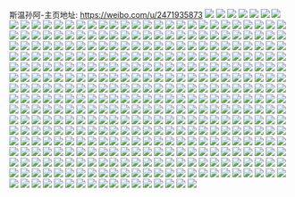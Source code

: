 斯温孙阿-主页地址: https://weibo.com/u/2471935873 
![](https://wx4.sinaimg.cn/mw2000/9356bf81gy1h9cb2ir99ij20ku0wstf3.jpg) 
![](https://wx4.sinaimg.cn/mw2000/9356bf81gy1h99cdd5ewkj21o02807wh.jpg) 
![](https://wx4.sinaimg.cn/mw2000/9356bf81gy1h99cdf0ynrj21o02807wh.jpg) 
![](https://wx4.sinaimg.cn/mw2000/9356bf81gy1h99cdgn8qwj21o0280b29.jpg) 
![](https://wx4.sinaimg.cn/mw2000/9356bf81gy1h99cdbe2eoj21o02807wh.jpg) 
![](https://wx4.sinaimg.cn/mw2000/9356bf81gy1h97zidrrm9j22c0340hdy.jpg) 
![](https://wx4.sinaimg.cn/mw2000/9356bf81gy1h97zi92w6dj22c0340nph.jpg) 
![](https://wx4.sinaimg.cn/mw2000/9356bf81gy1h97zifpf25j22c0340kjm.jpg) 
![](https://wx4.sinaimg.cn/mw2000/9356bf81gy1h97zihs3pvj22c03401kz.jpg) 
![](https://wx4.sinaimg.cn/mw2000/9356bf81gy1h97zik60ktj22c03404qs.jpg) 
![](https://wx4.sinaimg.cn/mw2000/9356bf81gy1h97zimgj4nj22c0340x6s.jpg) 
![](https://wx4.sinaimg.cn/mw2000/9356bf81gy1h97ziommbcj22c0340qv6.jpg) 
![](https://wx4.sinaimg.cn/mw2000/9356bf81gy1h97ziq3x20j21o02804qp.jpg) 
![](https://wx4.sinaimg.cn/mw2000/9356bf81gy1h97zisyqwij22c0340qva.jpg) 
![](https://wx4.sinaimg.cn/mw2000/9356bf81gy1h96ru53w5nj22c0340u10.jpg) 
![](https://wx4.sinaimg.cn/mw2000/9356bf81gy1h96ru8o22fj22c0340x6u.jpg) 
![](https://wx4.sinaimg.cn/mw2000/9356bf81gy1h96ru204g0j22c0340b2a.jpg) 
![](https://wx4.sinaimg.cn/mw2000/9356bf81gy1h96rufe4jej22c0340hdt.jpg) 
![](https://wx4.sinaimg.cn/mw2000/9356bf81gy1h96rudjjx8j22c03407wi.jpg) 
![](https://wx4.sinaimg.cn/mw2000/9356bf81gy1h96ruaigdhj22c0340e82.jpg) 
![](https://wx4.sinaimg.cn/mw2000/9356bf81gy1h96rucap9hj21o02807wi.jpg) 
![](https://wx4.sinaimg.cn/mw2000/9356bf81gy1h96rutb4cfj22c0340qv5.jpg) 
![](https://wx4.sinaimg.cn/mw2000/9356bf81gy1h96rurwa22j22c0340kjn.jpg) 
![](https://wx4.sinaimg.cn/mw2000/9356bf81gy1h8m8eqkl14j21p529jh75.jpg) 
![](https://wx4.sinaimg.cn/mw2000/9356bf81gy1h8m8eps3zyj22c0340qv5.jpg) 
![](https://wx4.sinaimg.cn/mw2000/9356bf81gy1h8m8es02lwj22c0340qv5.jpg) 
![](https://wx4.sinaimg.cn/mw2000/9356bf81gy1h8m8eunqewj22c03404qt.jpg) 
![](https://wx4.sinaimg.cn/mw2000/9356bf81gy1h8m8ewds4qj22c0340u0x.jpg) 
![](https://wx4.sinaimg.cn/mw2000/9356bf81gy1h8m8ey6g5kj23402c04qq.jpg) 
![](https://wx4.sinaimg.cn/mw2000/9356bf81gy1h8m8fwzfsfj22c0340x6p.jpg) 
![](https://wx4.sinaimg.cn/mw2000/9356bf81gy1h8m8fvi18yj22c0340e81.jpg) 
![](https://wx4.sinaimg.cn/mw2000/9356bf81gy1h8m8ftxgzwj22c0340qv8.jpg) 
![](https://wx4.sinaimg.cn/mw2000/9356bf81gy1h8m8f6evhxj22c0340b29.jpg) 
![](https://wx4.sinaimg.cn/mw2000/9356bf81gy1h8m8f50yk1j22c03404qq.jpg) 
![](https://wx4.sinaimg.cn/mw2000/9356bf81gy1h87berrnu6j22c12c1kjm.jpg) 
![](https://wx4.sinaimg.cn/mw2000/9356bf81gy1h87betibxkj22c12c1x6q.jpg) 
![](https://wx4.sinaimg.cn/mw2000/9356bf81gy1h87beq9pk9j22c12c1kjn.jpg) 
![](https://wx4.sinaimg.cn/mw2000/9356bf81gy1h87beuzhoxj21kw2dcnpe.jpg) 
![](https://wx4.sinaimg.cn/mw2000/9356bf81gy1h79e7gitwsj233y2by4qq.jpg) 
![](https://wx4.sinaimg.cn/mw2000/9356bf81gy1h78nand7lqj21kw23vx6p.jpg) 
![](https://wx4.sinaimg.cn/mw2000/9356bf81gy1h78naq0kqyj21kw23vqv5.jpg) 
![](https://wx4.sinaimg.cn/mw2000/9356bf81gy1h78narrsysj22c03407wh.jpg) 
![](https://wx4.sinaimg.cn/mw2000/9356bf81gy1h71pojo6thj23402c04nu.jpg) 
![](https://wx4.sinaimg.cn/mw2000/9356bf81gy1h71pogzoswj20ti13cq5p.jpg) 
![](https://wx4.sinaimg.cn/mw2000/9356bf81gy1h71ponmzvcj22c0340npe.jpg) 
![](https://wx4.sinaimg.cn/mw2000/9356bf81gy1h70ilbav5aj22c0340kjm.jpg) 
![](https://wx4.sinaimg.cn/mw2000/9356bf81gy1h70il828k8j22c0340kjl.jpg) 
![](https://wx4.sinaimg.cn/mw2000/9356bf81gy1h70ile5uraj22c03401ky.jpg) 
![](https://wx4.sinaimg.cn/mw2000/9356bf81gy1h6ytskkqiaj23402c01l1.jpg) 
![](https://wx4.sinaimg.cn/mw2000/9356bf81gy1h6to9ct1dlj21kw2dcx6p.jpg) 
![](https://wx4.sinaimg.cn/mw2000/9356bf81gy1h6to9bq38xj21kw2dcqv5.jpg) 
![](https://wx4.sinaimg.cn/mw2000/9356bf81gy1h6to9dxhbrj21d621skjl.jpg) 
![](https://wx4.sinaimg.cn/mw2000/9356bf81gy1h6to9f09p8j21kw2dc1ky.jpg) 
![](https://wx4.sinaimg.cn/mw2000/9356bf81gy1h6to9gho2ej21kw2dc1kz.jpg) 
![](https://wx4.sinaimg.cn/mw2000/9356bf81gy1h6to9hmiivj21kw2dc7ij.jpg) 
![](https://wx4.sinaimg.cn/mw2000/9356bf81gy1h6q2gnf6hoj2293304e82.jpg) 
![](https://wx4.sinaimg.cn/mw2000/9356bf81gy1h6q2gskrtsj22c03404qs.jpg) 
![](https://wx4.sinaimg.cn/mw2000/9356bf81gy1h6q2gixxmwj22c0340q93.jpg) 
![](https://wx4.sinaimg.cn/mw2000/9356bf81gy1h6q2gwmz54j22c0340b2a.jpg) 
![](https://wx4.sinaimg.cn/mw2000/9356bf81gy1h6q2gyopwtj22c03404qr.jpg) 
![](https://wx4.sinaimg.cn/mw2000/9356bf81gy1h6q2h1r801j22c0340npe.jpg) 
![](https://wx4.sinaimg.cn/mw2000/9356bf81gy1h6q2gzmnevj21kf2397vy.jpg) 
![](https://wx4.sinaimg.cn/mw2000/9356bf81gy1h6q2h4cda0j21kw2dcnpd.jpg) 
![](https://wx4.sinaimg.cn/mw2000/9356bf81gy1h6q2hdx2oqj22c0340n28.jpg) 
![](https://wx4.sinaimg.cn/mw2000/9356bf81gy1h6m8pilu37j22c0340e82.jpg) 
![](https://wx4.sinaimg.cn/mw2000/9356bf81gy1h6m8ohl4etj22c0340b2a.jpg) 
![](https://wx4.sinaimg.cn/mw2000/9356bf81gy1h6m8ojtgp1j22c0340kjm.jpg) 
![](https://wx4.sinaimg.cn/mw2000/9356bf81gy1h6m8og1ct9j22c03401ky.jpg) 
![](https://wx4.sinaimg.cn/mw2000/9356bf81gy1h6m8omd26ij22c03404io.jpg) 
![](https://wx4.sinaimg.cn/mw2000/9356bf81gy1h6m8onkpjaj22c03407i8.jpg) 
![](https://wx4.sinaimg.cn/mw2000/9356bf81gy1h6m8oob2cjj22c03400vg.jpg) 
![](https://wx4.sinaimg.cn/mw2000/9356bf81gy1h6m8opehdxj22c0340hdt.jpg) 
![](https://wx4.sinaimg.cn/mw2000/9356bf81gy1h6m8okyz7rj22c03407wi.jpg) 
![](https://wx4.sinaimg.cn/mw2000/9356bf81gy1h6m8oqnjwnj22c0340x6q.jpg) 
![](https://wx4.sinaimg.cn/mw2000/9356bf81gy1h6grobv8zzj22c0340afb.jpg) 
![](https://wx4.sinaimg.cn/mw2000/9356bf81gy1h6gro9rf81j22702xd4an.jpg) 
![](https://wx4.sinaimg.cn/mw2000/9356bf81gy1h6grodj9ywj22c0340grw.jpg) 
![](https://wx4.sinaimg.cn/mw2000/9356bf81gy1h6grofcsdrj22c0340438.jpg) 
![](https://wx4.sinaimg.cn/mw2000/9356bf81gy1h6grohqutgj22c03407wj.jpg) 
![](https://wx4.sinaimg.cn/mw2000/9356bf81gy1h6fqilwnelj220g20g1ky.jpg) 
![](https://wx4.sinaimg.cn/mw2000/9356bf81gy1h6d9bruj7aj21kw23u1ky.jpg) 
![](https://wx4.sinaimg.cn/mw2000/9356bf81gy1h6aktwu30nj22c0340kjl.jpg) 
![](https://wx4.sinaimg.cn/mw2000/9356bf81gy1h6aj2c9u8aj22c0340gt0.jpg) 
![](https://wx4.sinaimg.cn/mw2000/9356bf81gy1h69om8yu0kj22c0340hdu.jpg) 
![](https://wx4.sinaimg.cn/mw2000/9356bf81gy1h69om6zn7dj2290300x6q.jpg) 
![](https://wx4.sinaimg.cn/mw2000/9356bf81gy1h69omabqcrj214k1i3tou.jpg) 
![](https://wx4.sinaimg.cn/mw2000/9356bf81gy1h69omdh561j22c0340hdt.jpg) 
![](https://wx4.sinaimg.cn/mw2000/9356bf81gy1h69omfke74j22c0340tms.jpg) 
![](https://wx4.sinaimg.cn/mw2000/9356bf81gy1h69omrxw9pj22c0340jv7.jpg) 
![](https://wx4.sinaimg.cn/mw2000/9356bf81gy1h67kikj284j22c0340b2c.jpg) 
![](https://wx4.sinaimg.cn/mw2000/9356bf81gy1h642rw5ll1j22c0340dya.jpg) 
![](https://wx4.sinaimg.cn/mw2000/9356bf81gy1h642s30hicj21kw2dc0ya.jpg) 
![](https://wx4.sinaimg.cn/mw2000/9356bf81gy1h642s9lv25j22c0340h41.jpg) 
![](https://wx4.sinaimg.cn/mw2000/9356bf81gy1h63rxbuq3jj22c0340x6r.jpg) 
![](https://wx4.sinaimg.cn/mw2000/9356bf81gy1h601wct1inj20u00u0qed.jpg) 
![](https://wx4.sinaimg.cn/mw2000/9356bf81gy1h5zlgpeqa0j22062o90v7.jpg) 
![](https://wx4.sinaimg.cn/mw2000/9356bf81gy1h5zlhp3v42j21400u0qcd.jpg) 
![](https://wx4.sinaimg.cn/mw2000/9356bf81gy1h5zlglp6k8j22c02c0gyi.jpg) 
![](https://wx4.sinaimg.cn/mw2000/9356bf81gy1h5zlgne2jfj21sc1scx6p.jpg) 
![](https://wx4.sinaimg.cn/mw2000/9356bf81gy1h5zlgolf6nj22c0340hdt.jpg) 
![](https://wx4.sinaimg.cn/mw2000/9356bf81gy1h5zli0mj2uj20ai0aiq34.jpg) 
![](https://wx4.sinaimg.cn/mw2000/9356bf81gy1h5zlik139uj22c0340ays.jpg) 
![](https://wx4.sinaimg.cn/mw2000/9356bf81gy1h5zlk4oqkej22c02c0e81.jpg) 
![](https://wx4.sinaimg.cn/mw2000/9356bf81gy1h5xq551oc0j20u00u0wlh.jpg) 
![](https://wx4.sinaimg.cn/mw2000/9356bf81gy1h5w0j6qv91j20u00u0wga.jpg) 
![](https://wx4.sinaimg.cn/mw2000/9356bf81gy1h5ry1n1onvj20u00u0n4w.jpg) 
![](https://wx4.sinaimg.cn/mw2000/9356bf81gy1h5q5t9c94gj20kw1qodtw.jpg) 
![](https://wx4.sinaimg.cn/mw2000/9356bf81ly1h5q1q0790zj20wi0wiwik.jpg) 
![](https://wx4.sinaimg.cn/mw2000/9356bf81gy1h5pnufkdzuj20wi17cq4t.jpg) 
![](https://wx4.sinaimg.cn/mw2000/9356bf81gy1h5omjkp1x8j22c0340e81.jpg) 
![](https://wx4.sinaimg.cn/mw2000/9356bf81gy1h5omjjb1ykj22c0340qv9.jpg) 
![](https://wx4.sinaimg.cn/mw2000/9356bf81gy1h5nidm4ay4j22c0340kjm.jpg) 
![](https://wx4.sinaimg.cn/mw2000/9356bf81gy1h5nidjc0g6j20k00k0gmp.jpg) 
![](https://wx4.sinaimg.cn/mw2000/9356bf81gy1h5ml73vbekj22c0340kjn.jpg) 
![](https://wx4.sinaimg.cn/mw2000/9356bf81gy1h5ml75f8coj22c0340x6p.jpg) 
![](https://wx4.sinaimg.cn/mw2000/9356bf81gy1h5ml76sq42j22c03401ky.jpg) 
![](https://wx4.sinaimg.cn/mw2000/9356bf81gy1h5ml71uf9nj22c0340qv7.jpg) 
![](https://wx4.sinaimg.cn/mw2000/9356bf81gy1h5ml78jy8kj22c0340npe.jpg) 
![](https://wx4.sinaimg.cn/mw2000/9356bf81gy1h5ml79tttuj20wi1ycdvq.jpg) 
![](https://wx4.sinaimg.cn/mw2000/9356bf81gy1h5ml9ad3jxj22c0340npe.jpg) 
![](https://wx4.sinaimg.cn/mw2000/9356bf81gy1h5ml8zzp7pj22c0340x37.jpg) 
![](https://wx4.sinaimg.cn/mw2000/9356bf81gy1h5ml89i3zsj22c03401kz.jpg) 
![](https://wx4.sinaimg.cn/mw2000/9356bf81gy1h5mgsgnyyxj20ku0rs78l.jpg) 
![](https://wx4.sinaimg.cn/mw2000/9356bf81gy1h5hsigmduxj22c0340b2b.jpg) 
![](https://wx4.sinaimg.cn/mw2000/9356bf81gy1h5fdqgck0aj21kw2dcx6p.jpg) 
![](https://wx4.sinaimg.cn/mw2000/9356bf81gy1h5dg80jkx6j22c0340u0z.jpg) 
![](https://wx4.sinaimg.cn/mw2000/9356bf81gy1h5dg84foyij22c0340qv7.jpg) 
![](https://wx4.sinaimg.cn/mw2000/9356bf81gy1h5dg86ek2mj22c0340qv5.jpg) 
![](https://wx4.sinaimg.cn/mw2000/9356bf81gy1h5dg7wr89sj23402c0qv5.jpg) 
![](https://wx4.sinaimg.cn/mw2000/9356bf81gy1h5cfenh31uj22c0340qv6.jpg) 
![](https://wx4.sinaimg.cn/mw2000/9356bf81gy1h5cfeoo4uwj22c03407wi.jpg) 
![](https://wx4.sinaimg.cn/mw2000/9356bf81gy1h5cfelg5f6j22c0340qv5.jpg) 
![](https://wx4.sinaimg.cn/mw2000/9356bf81gy1h5cfeqcxdsj23402c01ky.jpg) 
![](https://wx4.sinaimg.cn/mw2000/9356bf81gy1h5am7pcvj3j22c0340npd.jpg) 
![](https://wx4.sinaimg.cn/mw2000/9356bf81gy1h5am7n8zjxj23402c0npg.jpg) 
![](https://wx4.sinaimg.cn/mw2000/9356bf81gy1h5a15x9cpij22c03407wi.jpg) 
![](https://wx4.sinaimg.cn/mw2000/9356bf81gy1h5a16mr9r5j21kw2dcu0x.jpg) 
![](https://wx4.sinaimg.cn/mw2000/9356bf81gy1h5a16khf1nj22c03404qr.jpg) 
![](https://wx4.sinaimg.cn/mw2000/9356bf81gy1h5a15uvmeaj22c0340qv5.jpg) 
![](https://wx4.sinaimg.cn/mw2000/9356bf81ly1h58oetqhqpj22c0340b29.jpg) 
![](https://wx4.sinaimg.cn/mw2000/9356bf81gy1h56iqjibi1j22dc1kw7wi.jpg) 
![](https://wx4.sinaimg.cn/mw2000/9356bf81gy1h56iqjzgp1j20ku0rs0x2.jpg) 
![](https://wx4.sinaimg.cn/mw2000/9356bf81gy1h56iqlv4znj20wi1yce81.jpg) 
![](https://wx4.sinaimg.cn/mw2000/9356bf81gy1h56iqmx4zrj22c03407wh.jpg) 
![](https://wx4.sinaimg.cn/mw2000/9356bf81gy1h52ohlfcb0j21kw2dcx6p.jpg) 
![](https://wx4.sinaimg.cn/mw2000/9356bf81gy1h52ohzjjbtj22c03407wh.jpg) 
![](https://wx4.sinaimg.cn/mw2000/9356bf81gy1h51jpehmv6j21kw2dd4qq.jpg) 
![](https://wx4.sinaimg.cn/mw2000/9356bf81gy1h51jpg6erfj20wi1ycaze.jpg) 
![](https://wx4.sinaimg.cn/mw2000/9356bf81gy1h51jphsgkpj21kw2dcqv5.jpg) 
![](https://wx4.sinaimg.cn/mw2000/9356bf81gy1h51jpjm2kqj21kw2dcx6p.jpg) 
![](https://wx4.sinaimg.cn/mw2000/9356bf81gy1h50p6xvphyj21kw2dcx6p.jpg) 
![](https://wx4.sinaimg.cn/mw2000/9356bf81gy1h50p700ff9j21kw2dc1ky.jpg) 
![](https://wx4.sinaimg.cn/mw2000/9356bf81gy1h50p71u24uj21kw2dcu0x.jpg) 
![](https://wx4.sinaimg.cn/mw2000/9356bf81gy1h50p6t227gj20wi1ychcg.jpg) 
![](https://wx4.sinaimg.cn/mw2000/9356bf81gy1h4zlun1s4bj22c0340b29.jpg) 
![](https://wx4.sinaimg.cn/mw2000/9356bf81gy1h4zlul0b3zj22c0340u0x.jpg) 
![](https://wx4.sinaimg.cn/mw2000/9356bf81gy1h4zluqz35wj22c0340qv5.jpg) 
![](https://wx4.sinaimg.cn/mw2000/9356bf81gy1h4zlupaq46j22c0340u0y.jpg) 
![](https://wx4.sinaimg.cn/mw2000/9356bf81gy1h4zlusxykoj22c0340qv7.jpg) 
![](https://wx4.sinaimg.cn/mw2000/9356bf81gy1h4ymo11f6jj20wi1ycap6.jpg) 
![](https://wx4.sinaimg.cn/mw2000/9356bf81gy1h4ymo2p1d4j22802yo7wj.jpg) 
![](https://wx4.sinaimg.cn/mw2000/9356bf81gy1h4ymo3p2cij21kw2dce81.jpg) 
![](https://wx4.sinaimg.cn/mw2000/9356bf81gy1h4ymo4wqnwj21kw2dcx6p.jpg) 
![](https://wx4.sinaimg.cn/mw2000/9356bf81gy1h4yfkmn3a4j20u0140dn5.jpg) 
![](https://wx4.sinaimg.cn/mw2000/9356bf81gy1h4yfklrxl3j20u0140jys.jpg) 
![](https://wx4.sinaimg.cn/mw2000/9356bf81gy1h4ukg0fma0j21kw2dckjl.jpg) 
![](https://wx4.sinaimg.cn/mw2000/9356bf81gy1h4ukg26mz1j21kw2dcu0x.jpg) 
![](https://wx4.sinaimg.cn/mw2000/9356bf81gy1h5hn9figjcj21kw2dcx6p.jpg) 
![](https://wx4.sinaimg.cn/mw2000/9356bf81gy1h4pjudnygnj22c0340kjl.jpg) 
![](https://wx4.sinaimg.cn/mw2000/9356bf81gy1h4pjua673ij23402c0b2a.jpg) 
![](https://wx4.sinaimg.cn/mw2000/9356bf81gy1h4pjuhkfmjj22c0340u0x.jpg) 
![](https://wx4.sinaimg.cn/mw2000/9356bf81gy1h4pjumy23oj22c0340npd.jpg) 
![](https://wx4.sinaimg.cn/mw2000/9356bf81gy1h4pjurd0hgj22c0340kjl.jpg) 
![](https://wx4.sinaimg.cn/mw2000/9356bf81gy1h4pjuzl3zhj22c0340x6p.jpg) 
![](https://wx4.sinaimg.cn/mw2000/9356bf81gy1h4pjvtgatyj22c0340kjl.jpg) 
![](https://wx4.sinaimg.cn/mw2000/9356bf81gy1h4mgz709vkj22c01wyu0x.jpg) 
![](https://wx4.sinaimg.cn/mw2000/9356bf81gy1h4jnspjp0kj20wi1yckg5.jpg) 
![](https://wx4.sinaimg.cn/mw2000/9356bf81gy1h4beqing3pj22c0340e82.jpg) 
![](https://wx4.sinaimg.cn/mw2000/9356bf81ly1h41hl71jc9j23402c0kjl.jpg) 
![](https://wx4.sinaimg.cn/mw2000/9356bf81ly1h41hl888orj22c0340x6p.jpg) 
![](https://wx4.sinaimg.cn/mw2000/9356bf81ly1h41hl62iu7j22c0340e81.jpg) 
![](https://wx4.sinaimg.cn/mw2000/9356bf81ly1h41hlnza9mj22c0340b2a.jpg) 
![](https://wx4.sinaimg.cn/mw2000/9356bf81ly1h3w94mcak8j22d935s7wl.jpg) 
![](https://wx4.sinaimg.cn/mw2000/9356bf81ly1h3w94nejrkj21gm1y6wyj.jpg) 
![](https://wx4.sinaimg.cn/mw2000/9356bf81ly1h3w94hxvbvj22by3401l1.jpg) 
![](https://wx4.sinaimg.cn/mw2000/9356bf81ly1h3w94uxadwj22c0341qv8.jpg) 
![](https://wx4.sinaimg.cn/mw2000/9356bf81ly1h3w94q3ml3j22dc35sqv5.jpg) 
![](https://wx4.sinaimg.cn/mw2000/9356bf81ly1h3w9507s2uj22da35sb2b.jpg) 
![](https://wx4.sinaimg.cn/mw2000/9356bf81ly1h3whh95l07j22by340kjo.jpg) 
![](https://wx4.sinaimg.cn/mw2000/9356bf81ly1h3whgsgtffj22c03424qr.jpg) 
![](https://wx4.sinaimg.cn/mw2000/9356bf81ly1h3w95fbw8wj23402c0x6u.jpg) 
![](https://wx4.sinaimg.cn/mw2000/9356bf81ly1h3w959rlaqj21kn23kx6p.jpg) 
![](https://wx4.sinaimg.cn/mw2000/9356bf81ly1h3u54l5mwej22c0340hdv.jpg) 
![](https://wx4.sinaimg.cn/mw2000/9356bf81ly1h3u54n6wbjj21g41xi4qp.jpg) 
![](https://wx4.sinaimg.cn/mw2000/9356bf81ly1h3u54pu4ecj22c0340u0y.jpg) 
![](https://wx4.sinaimg.cn/mw2000/9356bf81ly1h3u54tlhjbj228a2z1qv7.jpg) 
![](https://wx4.sinaimg.cn/mw2000/9356bf81ly1h3u54y60pbj22c0340e84.jpg) 
![](https://wx4.sinaimg.cn/mw2000/9356bf81ly1h3u552a717j22c0340e84.jpg) 
![](https://wx4.sinaimg.cn/mw2000/9356bf81ly1h3u558igp0j22c0340npk.jpg) 
![](https://wx4.sinaimg.cn/mw2000/9356bf81ly1h3u54hjqncj219o1oxkjl.jpg) 
![](https://wx4.sinaimg.cn/mw2000/9356bf81ly1h3u55d2x2vj22c0340e84.jpg) 
![](https://wx4.sinaimg.cn/mw2000/9356bf81gy1h3kqxytun1j22d23407wo.jpg) 
![](https://wx4.sinaimg.cn/mw2000/9356bf81gy1h3kqxtzpxmj22au312kjo.jpg) 
![](https://wx4.sinaimg.cn/mw2000/9356bf81gy1h3kqy2im1fj22c0340u12.jpg) 
![](https://wx4.sinaimg.cn/mw2000/9356bf81gy1h3kqy4wgy5j22c0340hdu.jpg) 
![](https://wx4.sinaimg.cn/mw2000/9356bf81gy1h3jqeeig0sj22c0340e83.jpg) 
![](https://wx4.sinaimg.cn/mw2000/9356bf81gy1h3jqefmf2qj22c03407wh.jpg) 
![](https://wx4.sinaimg.cn/mw2000/9356bf81gy1h3jqf0bvbhj20u0140nhs.jpg) 
![](https://wx4.sinaimg.cn/mw2000/9356bf81gy1h3jqetct16j22c0340e84.jpg) 
![](https://wx4.sinaimg.cn/mw2000/9356bf81gy1h3ii9h0vtnj22c0340hdt.jpg) 
![](https://wx4.sinaimg.cn/mw2000/9356bf81gy1h3ii9iaytmj22c0340e81.jpg) 
![](https://wx4.sinaimg.cn/mw2000/9356bf81gy1h3ii9fm8xfj20u914cn2s.jpg) 
![](https://wx4.sinaimg.cn/mw2000/9356bf81gy1h3ii9jjvt8j22c0340b29.jpg) 
![](https://wx4.sinaimg.cn/mw2000/9356bf81gy1h3ii9lbto7j228g2zau0x.jpg) 
![](https://wx4.sinaimg.cn/mw2000/9356bf81gy1h3iiai2qu1j20v115ddq2.jpg) 
![](https://wx4.sinaimg.cn/mw2000/9356bf81gy1h3iialr2rjj22c0340kjl.jpg) 
![](https://wx4.sinaimg.cn/mw2000/9356bf81gy1h3iiaid9kvj20r30r3gqq.jpg) 
![](https://wx4.sinaimg.cn/mw2000/9356bf81gy1h3iiakkzqgj22c0340npe.jpg) 
![](https://wx4.sinaimg.cn/mw2000/9356bf81gy1h3hbfz5qhjj22c03404qs.jpg) 
![](https://wx4.sinaimg.cn/mw2000/9356bf81gy1h3hbg4oeihj227l2y4npf.jpg) 
![](https://wx4.sinaimg.cn/mw2000/9356bf81gy1h3hbg8x3rxj22c0340x6r.jpg) 
![](https://wx4.sinaimg.cn/mw2000/9356bf81gy1h3hbgaghgvj20zk0zkhax.jpg) 
![](https://wx4.sinaimg.cn/mw2000/9356bf81gy1h3hbget6qtj22c0340u10.jpg) 
![](https://wx4.sinaimg.cn/mw2000/9356bf81gy1h3hbgve43dj22c0340b2d.jpg) 
![](https://wx4.sinaimg.cn/mw2000/9356bf81gy1h3hbgyqgu7j21sc2ds4qr.jpg) 
![](https://wx4.sinaimg.cn/mw2000/9356bf81gy1h3hbh4hobvj22c0340x6s.jpg) 
![](https://wx4.sinaimg.cn/mw2000/9356bf81gy1h3hbfu9l6oj21at1qg1ky.jpg) 
![](https://wx4.sinaimg.cn/mw2000/9356bf81gy1h3b5sd7cylj22c03407wj.jpg) 
![](https://wx4.sinaimg.cn/mw2000/9356bf81gy1h3b5sg8isxj22c03404qu.jpg) 
![](https://wx4.sinaimg.cn/mw2000/9356bf81gy1h3b5sk6314j22c03407wk.jpg) 
![](https://wx4.sinaimg.cn/mw2000/9356bf81gy1h3b5satt70j22c03407wl.jpg) 
![](https://wx4.sinaimg.cn/mw2000/9356bf81gy1h3b5sm21tmj22c0340hdu.jpg) 
![](https://wx4.sinaimg.cn/mw2000/9356bf81gy1h3ae76utg4j22c03404qu.jpg) 
![](https://wx4.sinaimg.cn/mw2000/9356bf81gy1h3ae8sqboej22c0340qv7.jpg) 
![](https://wx4.sinaimg.cn/mw2000/9356bf81gy1h3ae93ma9dj22c0340hdx.jpg) 
![](https://wx4.sinaimg.cn/mw2000/9356bf81gy1h3ae98835oj22c0340e83.jpg) 
![](https://wx4.sinaimg.cn/mw2000/9356bf81gy1h3ae99dlfbj21gr1yc102.jpg) 
![](https://wx4.sinaimg.cn/mw2000/9356bf81gy1h3ae9b8wk1j21gr1ycu0x.jpg) 
![](https://wx4.sinaimg.cn/mw2000/9356bf81gy1h34jkv75gej22bz340b2f.jpg) 
![](https://wx4.sinaimg.cn/mw2000/9356bf81gy1h34jkqg6krj22c0340hdv.jpg) 
![](https://wx4.sinaimg.cn/mw2000/9356bf81gy1h34jkz4ugdj22c0340e84.jpg) 
![](https://wx4.sinaimg.cn/mw2000/9356bf81gy1h34jl2z3dxj22bz340b2c.jpg) 
![](https://wx4.sinaimg.cn/mw2000/9356bf81gy1h34jl716dcj21o0280npd.jpg) 
![](https://wx4.sinaimg.cn/mw2000/9356bf81gy1h34jl5sc66j22c0340hdv.jpg) 
![](https://wx4.sinaimg.cn/mw2000/9356bf81gy1h314dbplcdj22c03407wo.jpg) 
![](https://wx4.sinaimg.cn/mw2000/9356bf81gy1h2vcp6o71fj22c0340npe.jpg) 
![](https://wx4.sinaimg.cn/mw2000/9356bf81gy1h2vcp86j84j22c0340u0y.jpg) 
![](https://wx4.sinaimg.cn/mw2000/9356bf81gy1h2vcpmsbqoj22c0340npd.jpg) 
![](https://wx4.sinaimg.cn/mw2000/9356bf81gy1h2vcp52sdtj22c0340qv5.jpg) 
![](https://wx4.sinaimg.cn/mw2000/9356bf81gy1h2rttm7aoej20s011zq5u.jpg) 
![](https://wx4.sinaimg.cn/mw2000/9356bf81gy1h2qm0nmkgrj227b2xrb2a.jpg) 
![](https://wx4.sinaimg.cn/mw2000/9356bf81gy1h2qm0kgil0j22c03404qt.jpg) 
![](https://wx4.sinaimg.cn/mw2000/9356bf81gy1h2qm0qevhqj22c0340npd.jpg) 
![](https://wx4.sinaimg.cn/mw2000/9356bf81gy1h2pilmdh7cj22c0340kjn.jpg) 
![](https://wx4.sinaimg.cn/mw2000/9356bf81gy1h2pilfsekjj22c03404qs.jpg) 
![](https://wx4.sinaimg.cn/mw2000/9356bf81gy1h2pilw7yp2j22c0340qv7.jpg) 
![](https://wx4.sinaimg.cn/mw2000/9356bf81gy1h2pimsdnvbj22c0340u0y.jpg) 
![](https://wx4.sinaimg.cn/mw2000/9356bf81gy1h2pimonxv8j22c0340u11.jpg) 
![](https://wx4.sinaimg.cn/mw2000/9356bf81gy1h2pimq7tt9j20ku0rsdji.jpg) 
![](https://wx4.sinaimg.cn/mw2000/9356bf81gy1h2jskco0aij20u10z7q6o.jpg) 
![](https://wx4.sinaimg.cn/mw2000/9356bf81gy1h2e1ki8cd5j22c0340npf.jpg) 
![](https://wx4.sinaimg.cn/mw2000/9356bf81gy1h2e1klompsj22c03401kz.jpg) 
![](https://wx4.sinaimg.cn/mw2000/9356bf81gy1h2e1kn6oinj21d81tne82.jpg) 
![](https://wx4.sinaimg.cn/mw2000/9356bf81gy1h2e1kr9dccj22c0340b2d.jpg) 
![](https://wx4.sinaimg.cn/mw2000/9356bf81gy1h2e1keodobj22c03404qv.jpg) 
![](https://wx4.sinaimg.cn/mw2000/9356bf81gy1h2e1kuzpa7j22c0340npf.jpg) 
![](https://wx4.sinaimg.cn/mw2000/9356bf81gy1h2bofv4ehxj22c0340u10.jpg) 
![](https://wx4.sinaimg.cn/mw2000/9356bf81gy1h2bofx7as6j21j221f1ky.jpg) 
![](https://wx4.sinaimg.cn/mw2000/9356bf81gy1h2bog0hhaoj22c0340qv6.jpg) 
![](https://wx4.sinaimg.cn/mw2000/9356bf81gy1h2bog37vi9j20ku0rs426.jpg) 
![](https://wx4.sinaimg.cn/mw2000/9356bf81gy1h2bofz0sv5j22362s9hdt.jpg) 
![](https://wx4.sinaimg.cn/mw2000/9356bf81gy1h2bog2r8laj23402c0qv6.jpg) 
![](https://wx4.sinaimg.cn/mw2000/9356bf81gy1h2879sdr2gj21o02804qp.jpg) 
![](https://wx4.sinaimg.cn/mw2000/9356bf81gy1h1r1rzi1mxj22c03407wm.jpg) 
![](https://wx4.sinaimg.cn/mw2000/9356bf81gy1h1r1rv41wwj22c03407wl.jpg) 
![](https://wx4.sinaimg.cn/mw2000/9356bf81gy1h1r1s1yiwkj21zj2ndqv6.jpg) 
![](https://wx4.sinaimg.cn/mw2000/9356bf81gy1h1r1s3zgmwj21d21teb2a.jpg) 
![](https://wx4.sinaimg.cn/mw2000/9356bf81gy1h1r1s5930bj22c0340e81.jpg) 
![](https://wx4.sinaimg.cn/mw2000/9356bf81gy1h1r1s6g7h8j21eb1v27wi.jpg) 
![](https://wx4.sinaimg.cn/mw2000/9356bf81gy1h1r1s9hmvhj21ok28r7wi.jpg) 
![](https://wx4.sinaimg.cn/mw2000/9356bf81gy1h1r1sbqqptj217b1lr4qr.jpg) 
![](https://wx4.sinaimg.cn/mw2000/9356bf81gy1h1r1sesd36j21f11w2u0y.jpg) 
![](https://wx4.sinaimg.cn/mw2000/9356bf81gy1h1r1siik43j22c0340e84.jpg) 
![](https://wx4.sinaimg.cn/mw2000/9356bf81gy1h1r1sm7kp6j22c0340x6s.jpg) 
![](https://wx4.sinaimg.cn/mw2000/9356bf81gy1h1r1sr3cw6j22c03407wo.jpg) 
![](https://wx4.sinaimg.cn/mw2000/9356bf81gy1h1qb9j9uy9j224w2ujkjo.jpg) 
![](https://wx4.sinaimg.cn/mw2000/9356bf81gy1h1pltg3pzjj22c0340u12.jpg) 
![](https://wx4.sinaimg.cn/mw2000/9356bf81gy1h1l7kv05p7j22c0340kjl.jpg) 
![](https://wx4.sinaimg.cn/mw2000/9356bf81gy1h1l7l0u6woj22c0340x6q.jpg) 
![](https://wx4.sinaimg.cn/mw2000/9356bf81gy1h1l7leqe3qj22c03404qp.jpg) 
![](https://wx4.sinaimg.cn/mw2000/9356bf81gy1h1l7lcsfw3j21yd2ltnpd.jpg) 
![](https://wx4.sinaimg.cn/mw2000/9356bf81gy1h1l7lgl40xj220830cnpf.jpg) 
![](https://wx4.sinaimg.cn/mw2000/9356bf81gy1h1l7nbqwnuj21v32hge81.jpg) 
![](https://wx4.sinaimg.cn/mw2000/9356bf81gy1h1d38qnrgmj22c0340x6p.jpg) 
![](https://wx4.sinaimg.cn/mw2000/9356bf81gy1h1d38sbf03j21t82f0hdt.jpg) 
![](https://wx4.sinaimg.cn/mw2000/9356bf81gy1h1d38uii44j22bz3401ky.jpg) 
![](https://wx4.sinaimg.cn/mw2000/9356bf81gy1h1d38wxl1cj22c03401ky.jpg) 
![](https://wx4.sinaimg.cn/mw2000/9356bf81gy1h1d38zaesej22c03407wi.jpg) 
![](https://wx4.sinaimg.cn/mw2000/9356bf81gy1h1d391t8voj22bz340x6p.jpg) 
![](https://wx4.sinaimg.cn/mw2000/9356bf81gy1h1d3940y7xj22bz340e82.jpg) 
![](https://wx4.sinaimg.cn/mw2000/9356bf81gy1h1d38nz9e0j22bz3401ky.jpg) 
![](https://wx4.sinaimg.cn/mw2000/9356bf81gy1h1by5q00stj20kc0q6tfp.jpg) 
![](https://wx4.sinaimg.cn/mw2000/9356bf81gy1h1by5v8vtaj22c0340qv5.jpg) 
![](https://wx4.sinaimg.cn/mw2000/9356bf81gy1h178dbbcp6j22df35sx6s.jpg) 
![](https://wx4.sinaimg.cn/mw2000/9356bf81gy1h178cocbbuj22df35se83.jpg) 
![](https://wx4.sinaimg.cn/mw2000/9356bf81gy1h178d5w0xoj22df35skjo.jpg) 
![](https://wx4.sinaimg.cn/mw2000/9356bf81gy1h178cu3gcnj22df35shdx.jpg) 
![](https://wx4.sinaimg.cn/mw2000/9356bf81gy1h178cjkpyoj22df35sx6r.jpg) 
![](https://wx4.sinaimg.cn/mw2000/9356bf81gy1h178d0rcgxj22df35su11.jpg) 
![](https://wx4.sinaimg.cn/mw2000/9356bf81gy1h14vncbiodj22db35su10.jpg) 
![](https://wx4.sinaimg.cn/mw2000/9356bf81gy1h14vn8x1srj22a631ghdw.jpg) 
![](https://wx4.sinaimg.cn/mw2000/9356bf81gy1h14vni7q5uj22df35s7wm.jpg) 
![](https://wx4.sinaimg.cn/mw2000/9356bf81gy1h14vnlmw2fj22da35sb2d.jpg) 
![](https://wx4.sinaimg.cn/mw2000/9356bf81gy1h14vnp8kr2j235s2dfhdx.jpg) 
![](https://wx4.sinaimg.cn/mw2000/9356bf81gy1h14vnrwhzwj21e81uwx6p.jpg) 
![](https://wx4.sinaimg.cn/mw2000/9356bf81gy1h0vwpecy6uj22c03407wl.jpg) 
![](https://wx4.sinaimg.cn/mw2000/9356bf81gy1h0vwpc7ekuj22c0340kjp.jpg) 
![](https://wx4.sinaimg.cn/mw2000/9356bf81gy1h0vwpkro87j22c0340e85.jpg) 
![](https://wx4.sinaimg.cn/mw2000/9356bf81gy1h0vwpm0fm9j22c0340x6q.jpg) 
![](https://wx4.sinaimg.cn/mw2000/9356bf81gy1h0vwpvz45bj22c03404qt.jpg) 
![](https://wx4.sinaimg.cn/mw2000/9356bf81gy1h0t0wx1oatj22c0340npg.jpg) 
![](https://wx4.sinaimg.cn/mw2000/9356bf81gy1h0t0xdky76j23402c0b2a.jpg) 
![](https://wx4.sinaimg.cn/mw2000/9356bf81gy1h0t0xhkfruj22c03404qr.jpg) 
![](https://wx4.sinaimg.cn/mw2000/9356bf81gy1h0t0x417l3j22c03404qr.jpg) 
![](https://wx4.sinaimg.cn/mw2000/9356bf81gy1h0t0x9jjwzj22c0340u0y.jpg) 
![](https://wx4.sinaimg.cn/mw2000/9356bf81gy1h0t0wsi9jlj22c0340u0y.jpg) 
![](https://wx4.sinaimg.cn/mw2000/9356bf81gy1h0k888qlk5j22c0340qv6.jpg) 
![](https://wx4.sinaimg.cn/mw2000/9356bf81gy1h0k889ytdmj22c0340hdt.jpg) 
![](https://wx4.sinaimg.cn/mw2000/9356bf81gy1h0k88b8nl6j22c0340kjl.jpg) 
![](https://wx4.sinaimg.cn/mw2000/9356bf81gy1h0k88quxymj22c0340u0y.jpg) 
![](https://wx4.sinaimg.cn/mw2000/9356bf81gy1h0k88c3aj6j22c0340kjl.jpg) 
![](https://wx4.sinaimg.cn/mw2000/9356bf81gy1h0k88rnsjsj216o1kxtvk.jpg) 
![](https://wx4.sinaimg.cn/mw2000/9356bf81gy1h0k2ucwvx2j235s2dchdw.jpg) 
![](https://wx4.sinaimg.cn/mw2000/9356bf81gy1h0k2ufdmr4j22dc35sqv7.jpg) 
![](https://wx4.sinaimg.cn/mw2000/9356bf81gy1h0k2ujxsuuj22dc35skjq.jpg) 
![](https://wx4.sinaimg.cn/mw2000/9356bf81gy1h0k2untv75j22dc35sx6u.jpg) 
![](https://wx4.sinaimg.cn/mw2000/9356bf81gy1h0k2urtf8aj235s2dcnpi.jpg) 
![](https://wx4.sinaimg.cn/mw2000/9356bf81gy1h0k2u9y5iwj22dc35skjq.jpg) 
![](https://wx4.sinaimg.cn/mw2000/9356bf81gy1h0k2uuva1jj22c0340b2d.jpg) 
![](https://wx4.sinaimg.cn/mw2000/9356bf81gy1h0k2uyeotnj22dd35snph.jpg) 
![](https://wx4.sinaimg.cn/mw2000/9356bf81gy1h0k2v1dn2hj22081i6x6q.jpg) 
![](https://wx4.sinaimg.cn/mw2000/9356bf81gy1h0ho5pynx5j21zw1zwu0x.jpg) 
![](https://wx4.sinaimg.cn/mw2000/9356bf81gy1h0egiul96wj22c0340b2b.jpg) 
![](https://wx4.sinaimg.cn/mw2000/9356bf81gy1h09iykauzdj22c0340x6r.jpg) 
![](https://wx4.sinaimg.cn/mw2000/9356bf81gy1h09iym2drwj22c0340npf.jpg) 
![](https://wx4.sinaimg.cn/mw2000/9356bf81gy1h09iyiibqmj22c03407wk.jpg) 
![](https://wx4.sinaimg.cn/mw2000/9356bf81gy1h08kdz62a9j20wi1yce81.jpg) 
![](https://wx4.sinaimg.cn/mw2000/9356bf81gy1h07d87u54ij22c03407wl.jpg) 
![](https://wx4.sinaimg.cn/mw2000/9356bf81gy1h07d8bl0e3j22c0340kjo.jpg) 
![](https://wx4.sinaimg.cn/mw2000/9356bf81gy1h07d8emi8hj22c0340x6q.jpg) 
![](https://wx4.sinaimg.cn/mw2000/9356bf81gy1h07d8gp4gyj22c03404ph.jpg) 
![](https://wx4.sinaimg.cn/mw2000/9356bf81gy1h064nl3cjgj22c0340hdy.jpg) 
![](https://wx4.sinaimg.cn/mw2000/9356bf81gy1h064nmy02xj22c0340e84.jpg) 
![](https://wx4.sinaimg.cn/mw2000/9356bf81gy1h064np16kuj22c0340u0y.jpg) 
![](https://wx4.sinaimg.cn/mw2000/9356bf81gy1h064nqbr8ij22c0340e82.jpg) 
![](https://wx4.sinaimg.cn/mw2000/9356bf81gy1h064nvg6n0j22c03401l1.jpg) 
![](https://wx4.sinaimg.cn/mw2000/9356bf81gy1h02ovnlriuj22c0340e83.jpg) 
![](https://wx4.sinaimg.cn/mw2000/9356bf81gy1h02ovpvrd2j22c0340qv8.jpg) 
![](https://wx4.sinaimg.cn/mw2000/9356bf81gy1h02ovm0p9lj21o0280npd.jpg) 
![](https://wx4.sinaimg.cn/mw2000/9356bf81gy1h02ovrzitlj22c0340e83.jpg) 
![](https://wx4.sinaimg.cn/mw2000/9356bf81gy1h00bj4mnepj22c0340kjn.jpg) 
![](https://wx4.sinaimg.cn/mw2000/9356bf81gy1gzowxn4ymnj20kw33c1i2.jpg) 
![](https://wx4.sinaimg.cn/mw2000/9356bf81gy1gzowxpoksrj20kw2f018g.jpg) 
![](https://wx4.sinaimg.cn/mw2000/9356bf81gy1gzowxje91zj20kw2uonjt.jpg) 
![](https://wx4.sinaimg.cn/mw2000/9356bf81gy1gzowxw7ynej20kw36t1kx.jpg) 
![](https://wx4.sinaimg.cn/mw2000/9356bf81gy1gzj768vl1dj21o0280hdt.jpg) 
![](https://wx4.sinaimg.cn/mw2000/9356bf81gy1gzdfiw8tegj222o340qv5.jpg) 
![](https://wx4.sinaimg.cn/mw2000/9356bf81gy1gzdfiyp5rkj222o340b2a.jpg) 
![](https://wx4.sinaimg.cn/mw2000/9356bf81gy1gzdfjfndp0j227q1h57wh.jpg) 
![](https://wx4.sinaimg.cn/mw2000/9356bf81gy1gzdfitrkp2j22801o0hdt.jpg) 
![](https://wx4.sinaimg.cn/mw2000/9356bf81gy1gzdfj3yhagj22c0340qv6.jpg) 
![](https://wx4.sinaimg.cn/mw2000/9356bf81gy1gzdfk2pe3yj21o0280npd.jpg) 
![](https://wx4.sinaimg.cn/mw2000/9356bf81gy1gz6muy9neoj22c0340b2b.jpg) 
![](https://wx4.sinaimg.cn/mw2000/9356bf81gy1gz6muz6jvpj22c0340qv5.jpg) 
![](https://wx4.sinaimg.cn/mw2000/9356bf81gy1gz6mv13atfj22c0340npf.jpg) 
![](https://wx4.sinaimg.cn/mw2000/9356bf81gy1gz6mv49ounj22c03404qr.jpg) 
![](https://wx4.sinaimg.cn/mw2000/9356bf81gy1gz6muwlyv0j20wi1ycaxt.jpg) 
![](https://wx4.sinaimg.cn/mw2000/9356bf81gy1gz6mv6hpivj22c0340npe.jpg) 
![](https://wx4.sinaimg.cn/mw2000/9356bf81gy1gyvzf1ch6zj22dc35sqv7.jpg) 
![](https://wx4.sinaimg.cn/mw2000/9356bf81gy1gytbgogk64j22801o0x6p.jpg) 
![](https://wx4.sinaimg.cn/mw2000/9356bf81gy1gytbgptcnkj22c0340u0y.jpg) 
![](https://wx4.sinaimg.cn/mw2000/9356bf81gy1gytbgr4f6cj22c0340b2a.jpg) 
![](https://wx4.sinaimg.cn/mw2000/9356bf81gy1gytbgm5araj22c0340kjm.jpg) 
![](https://wx4.sinaimg.cn/mw2000/9356bf81gy1gyqg5s3si0j20go0godft.jpg) 
![](https://wx4.sinaimg.cn/mw2000/9356bf81gy1gyq8tpyyfnj22bz340x6s.jpg) 
![](https://wx4.sinaimg.cn/mw2000/9356bf81gy1gynzg0451lj22bz3407wj.jpg) 
![](https://wx4.sinaimg.cn/mw2000/9356bf81gy1gymqbyabuuj22c0340hdv.jpg) 
![](https://wx4.sinaimg.cn/mw2000/9356bf81gy1gymqbvgfl9j22c0340npe.jpg) 
![](https://wx4.sinaimg.cn/mw2000/9356bf81gy1gymqc1roltj22c0340u0z.jpg) 
![](https://wx4.sinaimg.cn/mw2000/9356bf81gy1gyk3ux0nzvj21g51xkb29.jpg) 
![](https://wx4.sinaimg.cn/mw2000/9356bf81gy1gyk2ch5ddgj22by33zb2b.jpg) 
![](https://wx4.sinaimg.cn/mw2000/9356bf81gy1gyk2ce4a6hj22bz340b2b.jpg) 
![](https://wx4.sinaimg.cn/mw2000/9356bf81gy1gyk2cm4srvj22bz340npf.jpg) 
![](https://wx4.sinaimg.cn/mw2000/9356bf81gy1gyk2cv2sefj22bz340qv6.jpg) 
![](https://wx4.sinaimg.cn/mw2000/9356bf81gy1gyk2d04vaaj22bz340b2b.jpg) 
![](https://wx4.sinaimg.cn/mw2000/9356bf81gy1gyk2d3lqdxj22bz340qv7.jpg) 
![](https://wx4.sinaimg.cn/mw2000/9356bf81gy1gyk2d6ur4qj21zj2nehdu.jpg) 
![](https://wx4.sinaimg.cn/mw2000/9356bf81gy1gyk2dksk3dj22bz340kjt.jpg) 
![](https://wx4.sinaimg.cn/mw2000/9356bf81gy1gyk2dnvwonj22c03407wj.jpg) 
